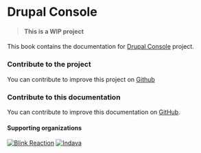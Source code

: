 # Drupal Console

> #### This is a WIP project

This book contains the documentation for [Drupal Console](http://drupalconsole.com/) project.

### Contribute to the project

You can contribute to improve this project on [Github](https://github.com/hechoendrupal/DrupalAppConsole)

### Contribute to this documentation

You can contribute to improve this documentation on [GitHub](https://github.com/hechoendrupal/drupal-console-book).

#### Supporting organizations
[![Blink Reaction](https://www.drupal.org/files/blink-reaction-logo.png)](http://www.blinkreaction.com/)
[![Indava](https://www.drupal.org/files/indava-logo.png)](http://www.indava.com/)
